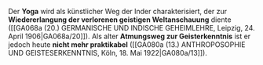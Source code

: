 
Der **Yoga** wird als künstlicher Weg der Inder charakterisiert, der zur **Wiedererlangung der verlorenen geistigen Weltanschauung** diente ([[GA068a (20.) GERMANISCHE UND INDISCHE GEHEIMLEHRE, Leipzig, 24. April 1906|GA068a/20]]). Als alter **Atmungsweg zur Geisterkenntnis** ist er jedoch heute **nicht mehr praktikabel** ([[GA080a (13.) ANTHROPOSOPHIE UND GEISTESERKENNTNIS, Köln, 18. Mai 1922|GA080a/13]]).
